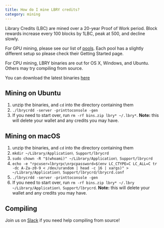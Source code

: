```yaml
---
title: How do I mine LBRY credits?
category: mining
---
```

Library Credits (LBC) are mined over a 20-year Proof of Work period.
Block rewards increase every 100 blocks by 1LBC, peak at 500, and decline slowly.

For GPU mining, please see our list of [pools](https://lbry.io/faq/mining-pools). Each pool has a slightly different setup so please check their Getting Started page.

For CPU mining, LBRY binaries are out for OS X, Windows, and Ubuntu. Others may try compiling from source.

You can download the latest binaries [here](https://github.com/lbryio/lbrycrd/releases/latest)

## Mining on Ubuntu

1. unzip the binaries, and `cd` into the directory containing them
1. `./lbrycrdd -server -printtoconsole -gen`
1. If you need to start over, run `rm -rf bins.zip lbry* ~/.lbry*`. **Note:** this will delete your wallet and any credits you may have.

## Mining on macOS

1. unzip the binaries, and `cd` into the directory containing them
1. `mkdir ~/Library/Application\ Support/lbrycrd`
1. `sudo chown -R "$(whoami)" ~/Library/Application\ Support/lbrycrd`
1. `echo -e "rpcuser=lbryrpc\nrpcpassword=$(env LC_CTYPE=C LC_ALL=C tr -dc A-Za-z0-9 < /dev/urandom | head -c 16 | xargs)" > ~/Library/Application\ Support/lbrycrd/lbrycrd.conf`
1. `./lbrycrdd -server -printtoconsole -gen`
1. If you need to start over, run `rm -rf bins.zip lbry* ~/.lbry ~/Library/Application\ Support/lbrycrd`. **Note:** this will delete your wallet and any credits you may have.

## Compiling

Join us on [Slack](https://slack.lbry.io) if you need help compiling from source!
